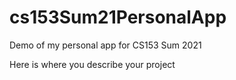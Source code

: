 # cs153Sum21PersonalApp
Demo of my personal app for CS153 Sum 2021

Here is where you describe your project

